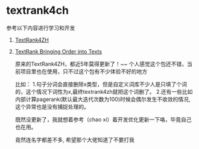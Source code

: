 # textrank4ch

参考以下内容进行学习和开发
1. [TextRank4ZH](https://github.com/someus/TextRank4ZH)
2. [TextRank Bringing Order into Texts](http://web.eecs.umich.edu/~mihalcea/papers/mihalcea.emnlp04.pdf)

    原来的TextRank4ZH，都近5年莫得更新了！~~
    个人感觉这个包还不错，当前项目里也在使用，只不过这个包有不少体验不好的地方

    比如：
    1.句子分词会直接删除x类型，但是自定义词库不少人是只填了个词的，这个情况下词性为x,最终textrank4zh就把这个词删了。
    2.还有一些比如内部计算pagerank(默认最大迭代次数为100)时候会偶尔发生不收敛的情况, 这个异常也是没有捕捉处理的。
    
    既然没更新了，我就想着参考（chao xi）着开发优化更新一下咯，毕竟自己也在用。
    
    竟然连名字都差不多, 希望那个大佬知道了不要打我



